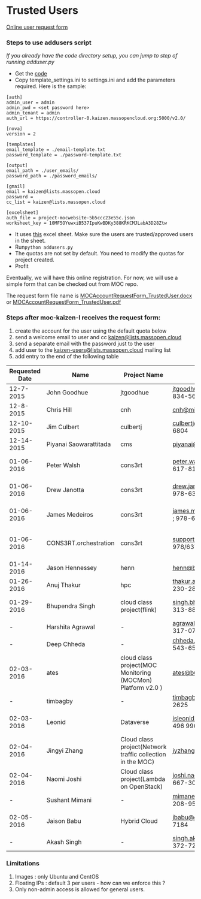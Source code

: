 # Trusted Users
[Online user request form](https://massopen.cloud/blog/user-account-request-form/)

### Steps to use addusers script
*If you already have the code directory setup, you can jump to step of running adduser.py*
* Get the [code](https://github.com/CCI-MOC/moc/tree/master/scripts/addusers)
* Copy template_settings.ini to settings.ini and add the parameters required. Here is the sample:
```
[auth]
admin_user = admin
admin_pwd = <set password here>
admin_tenant = admin
auth_url = https://controller-0.kaizen.massopencloud.org:5000/v2.0/

[nova]
version = 2

[templates]
email_template = ./email-template.txt
password_template = ./password-template.txt

[output]
email_path = ./user_emails/
password_path = ./password_emails/

[gmail]
email = kaizen@lists.massopen.cloud
password =
cc_list = kaizen@lists.massopen.cloud

[excelsheet]
auth_file = project-mocwebsite-5b5ccc23e55c.json
worksheet_key = 10MF5OYuwxiB537IpuKwBDKy388KRKCMJLabA3D28Ztw
```
* It uses [this](https://docs.google.com/spreadsheets/d/10MF5OYuwxiB537IpuKwBDKy388KRKCMJLabA3D28Ztw/edit) excel sheet. Make sure the users are trusted/approved users in the sheet.
* Run`python addusers.py`
* The quotas are not set by default. You need to modify the quotas for project created.
* Profit

Eventually, we will have this online registration. For now, we will use a simple form that can be checked out from MOC repo. 

The request form file name is [MOCAccountRequestForm_TrustedUser.docx](../../_static/docx/MOCAccountRequestForm_TrustedUser.docx) or [MOCAccountRequestForm_TrustedUser.pdf](../../_static/MOCAccountRequestForm_TrustedUser.pdf)

### Steps after moc-kaizen-l receives the request form:
1. create the account for the user using the default quota below
2. send a welcome email to user and cc kaizen@lists.massopen.cloud
3. send a separate email with the password just to the user
4. add user to the kaizen-users@lists.massopen.cloud mailing list
5. add entry to the end of the following table

| Requested Date | Name             | Project Name     | Contact info.       | Sponsor              | Account Created  | Notes            |
| -------------- | ---------------- | ---------------- | ------------------- | -------------------- | ---------------- | ---------------- |
| 12-7-2015 | John Goodhue | jtgoodhue | jtgoodhue@mghpcc.org ; 617-834-5601 | n/a | Laura Kamfonik  | Created 12/8/2015 | - |
| 12-8-2015 | Chris Hill | cnh | cnh@mit.edu ; 617-253-6430 | n/a | Laura Kamfonik | Created 12/8/2015 | - |
| 12-10-2015 | Jim Culbert | culbertj | culbertj@mghpcc.org ; 782-290-6804 | n/a | Laura Kamfonik | Created 12/10/2015 | - |
| 12-14-2015 | Piyanai Saowarattitada | cms | piyanai@bu.edu ; 603-305-3767 | n/a | Laura Kamfonik | Created 12/14/2015 | - |
| 01-06-2016 | Peter Walsh | cons3rt | peter.walsh@jackpinetech.com ; 617-816-6001 | Orran Krieger | Laura Kamfonik | Created 01-06-2016 | - |
| 01-06-2016 | Drew Janotta | cons3rt | drew.janotta@jackpinetech.com ; 978-637-2923 x213 | Peter Walsh | Laura Kamfonik | Created 01-07-2016 | - |
| 01-06-2016 | James Medeiros | cons3rt | james.medeiros@jackpinetech.com ; 978-637-2923 x213 | Peter Walsh | Laura Kamfonik | Created 01-07-2016 | - |
| 01-06-2016 | CONS3RT.orchestration | cons3rt | support@jackpinetech.com ; 978/637-2923 x201 | Peter Walsh | Laura Kamfonik | machine account; created 01-07-2016 | - |
| 01-14-2016 | Jason Hennessey | henn | henn@bu.edu ; (617) 358-1089 | n/a | Laura Kamfonik | created 01-14-2016 | - |
| 01-26-2016 | Anuj Thakur | hpc | thakur.an@husky.neu.edu ; (617) 230-2879 | n/a | Rahul Sharma | created 01-26-2016 | - |
| 01-29-2016 | Bhupendra Singh | cloud class project(flink) | singh.bhup@husky.neu.edu; (857) 313-8828 | Peter Desnoyers | Rahul Sharma | Created 01-29-2016
| - | Harshita Agrawal | - |agrawal.h@husky.neu.edu; (857) 317-0715| - | - | - |
| - | Deep Chheda | - |chheda.de@husky.neu.edu; (617) 543-6575| - | - | - |
| 02-03-2016 | ates | cloud class project(MOC Monitoring (MOCMon) Platform v2.0 ) | ates@bu.edu; 857 540 8435 | Ata | Ravi.G | Created 02-03-2016 | - |
| - | timbagby | - | timbagby@bu.edu; (508)-932-2625| - | - | - |
| 02-03-2016 | Leonid | Dataverse | isleonid@hmdc.harvard.edu; 617 496 9966 | Ata | Rahul Sharma | Created 02-03-2016 | - |
| 02-04-2016 | Jingyi Zhang | Cloud class project(Network traffic collection in the MOC) | jyzhangr@bu.edu; 617-283-9403 | Orran | Ravi.G | Created 02-04-2016 | - |
| 02-04-2016 | Naomi Joshi | Cloud class project(Lambda on OpenStack) | joshi.nao@husky.neu.edu; 848-667-3065 | Peter Desnoyers | Rahul Sharma | Created 02-04-2016 | - |
| - | Sushant Mimani | - | mimane.s@husky.neu.edu; 617-208-9552 | - | - | - |
| 02-05-2016 | Jaison Babu | Hybrid Cloud | jbabu@ccs.neu.edu; 610-615-7184 | Peter Desnoyers | Rahul Sharma | Created 02-05-2016 | - |
| - | Akash Singh | - | singh.aka@husky.neu.edu; 617-372-7259 | - | - | - |

### Limitations
1. Images : only Ubuntu and CentOS 
2. Floating IPs : default 3 per users - how can we enforce this ?
3. Only non-admin access is allowed for general users.

